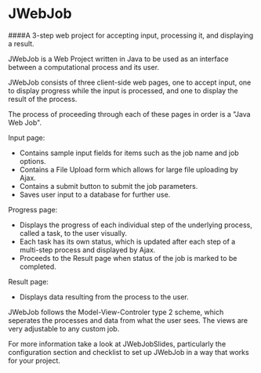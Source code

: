 # JWebJob

####A 3-step web project for accepting input, processing it, and displaying a result.

JWebJob is a Web Project written in Java to be used as an interface between a computational process and its user.

JWebJob consists of three client-side web pages, one to accept input, one to display progress while the input is processed, and one to display the result of the process.

The process of proceeding through each of these pages in order is a "Java Web Job".

Input page:
* Contains sample input fields for items such as the job name and job options.
* Contains a File Upload form which allows for large file uploading by Ajax.
* Contains a submit button to submit the job parameters.
* Saves user input to a database for further use.
 
Progress page:
* Displays the progress of each individual step of the underlying process, called a task, to the user visually.
* Each task has its own status, which is updated after each step of a multi-step process and displayed by Ajax.
* Proceeds to the Result page when status of the job is marked to be completed.
 
Result page:
* Displays data resulting from the process to the user.


JWebJob follows the Model-View-Controler type 2 scheme, which seperates the processes and data from what the user sees. The views are very adjustable to any custom job.

For more information take a look at JWebJobSlides, particularly the configuration section and checklist to set up JWebJob in a way that works for your project.
